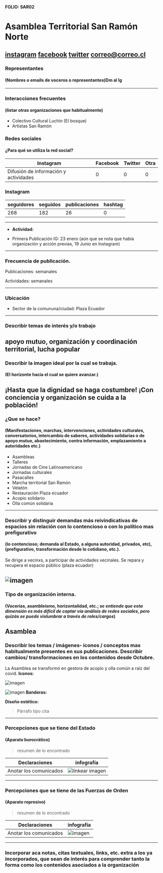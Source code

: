 #### FOLIO: SAR02
# Asamblea Territorial San Ramón Norte

[instagram](https://www.instagram.com/at_san_ramon_norte/)
[facebook]()
[twitter]()
<correo@correo.cl>
---

### Representantes
#### (Nombres o emails de voceros o representantes)Dm al Ig 

---
### Interacciones frecuentes
#### (listar otras organizaciones que habitualmente)
* Colectivo Cultural Luchín (El bosque)
* Artistas San Ramón 

### Redes sociales
#### ¿Para qué se utiliza la red social?
| Instagram | Facebook | Twitter | Otra 
|---|---|---|---|
|Difusión de información y actividades|0|0| 0|

### **Instagram**
| seguidores | seguidos | publicaciones | hashtag 
|---|---|---|---|
|268|182|26| 0

---

* **Actividad:**   

* Primera Publicación IG: 23 enero (aún que se nota que había organización y acción previas, 19 Junio en Instagram)

---
### Frecuencia de publicación.

Publicaciones: semanales

Actividades: semanales

---
### Ubicación
* Sector de la comununa/ciudad: Plaza Ecuador

---
### Describir temas de interés y/o trabajo
apoyo mutuo, organización y coordinación territorial, lucha popular 
---
### Describir la imagen ideal por la cual se trabaja.
#### (El horizonte hacia el cual se quiere avanzar.)
¡Hasta que la dignidad se haga costumbre! ¡Con conciencia y organización se cuida a la población!
---
### ¿Que se hace?
#### (Manifestaciones, marchas, intervenciones, actividades culturales, conversatorios, intercambio de saberes, actividades solidarias o de apoyo mutuo, abastecimiento, contra información, emplazamiento a autoridades etc.)
* Asambleas
* Talleres
* Jornadas de Cine Latinoamericano
* Jornadas culturales
* Pasacalles
* Marcha territorial San Ramón 
* Velatón 
* Restauración Plaza ecuador
* Acopio solidario
* Olla común solidaria 
---
### Describir y distinguir demandas más reivindicativas de espacios sin relación con lo contencioso o con lo político mas prefigurativo
#### (lo contencioso; demanda al Estado, a alguna autoridad, privados, etc), (prefigurativo, transformación desde lo cotidiano, etc.).
Se dirige a vecinxs, a participar de actividades vecinales. Se repara y recupera el espacio público (plaza ecuador)

![imagen](plaza.png)
---
### Tipo de organización interna.
#### (Vocerías, asambleísmo, horizontalidad, etc.; *se entiende que esta dimensión es más difícil de captar vía análisis de redes sociales, pero quizás se puede vislumbrar a través de roles/cargos*)
Asamblea 
---
### Describir los temas / imágenes- iconos / conceptos mas habitualmente presentes en sus publicaciones. Describir cambios/ transformaciones en los contenidos desde Octubre.
La Asamblea se transformó en gestora de acopio y olla común a raíz del covid. 
**Iconos:**

![imagen](norte.png)

![imagen](ollacomun.png)
**Banderas:**

**Diseño estético:**

> Párrafo tipo cita 

---
### Percepciones que se tiene del Estado
#### (Aparato burocrático)
> resumen de lo encontrado

| Declaraciones | infografía | 
|---|---|
|Anotar los comunicados | ![linkear imagen]() |

---
### Percepciones que se tiene de las Fuerzas de Orden
#### (Aparato represivo)
> resumen de lo encontrado

| Declaraciones | infografía | 
|---|---|
|Anotar los comunicados | ![imagen]() |


---
### Incorporar aca notas, citas textuales, links, etc. extra a los ya incorporados, que sean de interés para comprender tanto la forma como los contenidos asociados a la organización